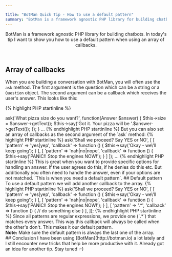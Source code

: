```yaml
---

title: "BotMan Quick Tip - How to use a default pattern"
summary: "BotMan is a framework agnostic PHP library for building chatbots. In today's tip I want to show you how to use a default pattern when using an array of callbacks."
---
```



<header>
BotMan is a framework agnostic PHP library for building chatbots. In today's tip I want to show you how to use a default pattern when using an array of callbacks.
</header>

## Array of callbacks

When you are building a conversation with BotMan, you will often use the `ask` method. The first argument is the question which can be a string or a `Question` object. The second argument can be a callback which receives the user's answer. This looks like this:

{% highlight PHP startinline %}
<?php
// Inside a BotMan conversation class
...
public function askSize()
{
	$this->ask('What pizza size do you want?', function(Answer $answer) {
		$this->size = $answer->getText();
		$this->say('Got it. Your pizza will be '.$answer->getText());
	});
}
...
{% endhighlight PHP startinline %}

But you can also set an array of callbacks as the second argument of the `ask` method:

{% highlight PHP startinline %}
<?php
// Inside a BotMan conversation class
...
$this->ask('Shall we proceed? Say YES or NO', [
        [
            'pattern' => 'yes|yep',
            'callback' => function () {
                $this->say('Okay - we\'ll keep going');
            }
        ],
        [
            'pattern' => 'nah|no|nope',
            'callback' => function () {
                $this->say('PANIC!! Stop the engines NOW!');
            }
        ]
    ]);
...
{% endhighlight PHP startinline %}

This is great when you want to provide specific options for handling an answer. If the user agrees do this, if he denies do this etc. But additionally you often need to handle the answer, even if your options are not matched. `This is when you need a default pattern`.

## Default pattern

To use a default pattern we will add another callback to the array.

{% highlight PHP startinline %}
<?php
// Inside a BotMan conversation class
$this->ask('Shall we proceed? Say YES or NO', [
	[
		'pattern' => 'yes|yep',
		'callback' => function () {
			$this->say('Okay - we\'ll keep going');
		}
	],
	[
		'pattern' => 'nah|no|nope',
		'callback' => function () {
			$this->say('PANIC!! Stop the engines NOW!');
		}
	],
	[
		'pattern' => '.*',
		'callback' => function () {
			// do something else
		}
	],
        
]);
{% endhighlight PHP startinline %}

Since all patterns are regular expressions, we provide one (`.*`) that matches every answer. This way this callback will always be called when the other's don't. This makes it our default pattern.

<div class="note"><strong>Note:</strong> Make sure the default pattern is always the last one of the array.</div>

## Conclusion

I have been using [BotMan](http://botman.io) a lot lately and I still encounter new tricks that help be more productive with it. Already got an idea for another tip. Stay tuned :-)



